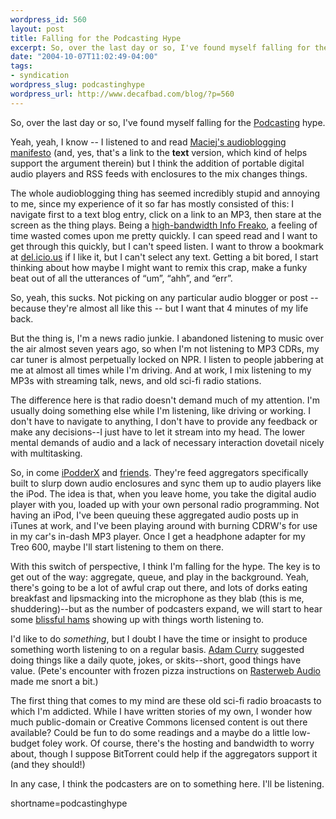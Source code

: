 ```yaml
--- 
wordpress_id: 560
layout: post
title: Falling for the Podcasting Hype
excerpt: So, over the last day or so, I've found myself falling for the Podcasting hype.
date: "2004-10-07T11:02:49-04:00"
tags: 
- syndication
wordpress_slug: podcastinghype
wordpress_url: http://www.decafbad.com/blog/?p=560
---
```

So, over the last day or so, I've found myself falling for the [Podcasting][podcasting] hype.  

Yeah, yeah, I know -- I listened to and read [Maciej's audioblogging manifesto](http://www.idlewords.com/audio-manifesto.txt) (and, yes, that's a link to the **text** version, which kind of helps support the argument therein) but I think the addition of portable digital audio players and RSS feeds with enclosures to the mix changes things.  

The whole audioblogging thing has seemed incredibly stupid and annoying to me, since my experience of it so far has mostly consisted of this:  I navigate first to a text blog entry, click on a link to an MP3, then stare at the screen as the thing plays.  Being a [high-bandwidth Info Freako][infofreako], a feeling of time wasted comes upon me pretty quickly.  I can speed read and I want to get through this quickly, but I can't speed listen.  I want to throw a bookmark at [del.icio.us](http://del.icio.us/) if I like it, but I can't select any text.  Getting a bit bored, I start thinking about how maybe I might want to remix this crap, make a funky beat out of all the utterances of &#8220;um&#8221;, &#8220;ahh&#8221;, and &#8220;err&#8221;.

So, yeah, this sucks.  Not picking on any particular audio blogger or post -- because they're almost all like this -- but I want that 4 minutes of my life back.

But the thing is, I'm a news radio junkie.  I abandoned listening to music over the air almost seven years ago, so when I'm not listening to MP3 CDRs, my car tuner is almost perpetually locked on NPR.  I listen to people jabbering at me at almost all times while I'm driving.  And at work, I mix listening to my MP3s with streaming talk, news, and old sci-fi radio stations.

The difference here is that radio doesn't demand much of my attention.  I'm usually doing something else while I'm listening, like driving or working.  I don't have to navigate to anything, I don't have to provide any feedback or make any decisions--I just have to let it stream into my head.  The lower mental demands of audio and a lack of necessary interaction dovetail nicely with multitasking.

So, in come [iPodderX][ipodderx] and [friends](http://www.ipodder.org/directory/4/ipodderSoftware).  They're feed aggregators specifically built to slurp down audio enclosures and sync them up to audio players like the iPod.  The idea is that, when you leave home, you take the digital audio player with you, loaded up with your own personal radio programming.  Not having an iPod, I've been queuing these aggregated audio posts up in iTunes at work, and I've been playing around with burning CDRW's for use in my car's in-dash MP3 player.  Once I get a headphone adapter for my Treo 600, maybe I'll start listening to them on there.

With this switch of perspective, I think I'm falling for the hype.  The key is to get out of the way: aggregate, queue, and play in the background.  Yeah, there's going to be a lot of awful crap out there, and lots of dorks eating breakfast and lipsmacking into the microphone as they blab (this is me, shuddering)--but as the number of podcasters expand, we will start to hear some [blissful hams](http://www.decafbad.com/blog/2004/09/22/bloggingyourbliss) showing up with things worth listening to.

I'd like to do *something*, but I doubt I have the time or insight to produce something worth listening to on a regular basis.  [Adam Curry](http://radio.weblogs.com/0001014/categories/dailySourceCode/) suggested doing things like a daily quote, jokes, or skits--short, good things have value.  (Pete's encounter with frozen pizza instructions on [Rasterweb Audio](http://rasterweb.net/raster/200408.html#08192004073000) made me snort a bit.)

The first thing that comes to my mind are these old sci-fi radio broacasts to which I'm addicted.  While I have written stories of my own, I wonder how much public-domain or Creative Commons licensed content is out there available?  Could be fun to do some readings and a maybe do a little low-budget foley work.  Of course, there's the hosting and bandwidth to worry about, though I suppose BitTorrent could help if the aggregators support it (and they should!)

In any case, I think the podcasters are on to something here.  I'll be listening.

[podcasting]: http://www.ipodder.org/
[infofreako]: http://www.decafbad.com/blog/2004/06/14/info_freako_or_whos_already_past_arguing_about_syndication_formats
[ipodderx]: http://ipodderx.com/
<!--more-->
shortname=podcastinghype
